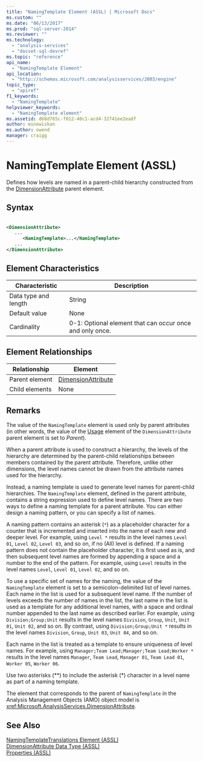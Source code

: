 ```yaml
---
title: "NamingTemplate Element (ASSL) | Microsoft Docs"
ms.custom: ""
ms.date: "06/13/2017"
ms.prod: "sql-server-2014"
ms.reviewer: ""
ms.technology: 
  - "analysis-services"
  - "docset-sql-devref"
ms.topic: "reference"
api_name: 
  - "NamingTemplate Element"
api_location: 
  - "http://schemas.microsoft.com/analysisservices/2003/engine"
topic_type: 
  - "apiref"
f1_keywords: 
  - "NamingTemplate"
helpviewer_keywords: 
  - "NamingTemplate element"
ms.assetid: d68d765c-f012-40c1-acd4-32741ee2eadf
author: minewiskan
ms.author: owend
manager: craigg
---
```

# NamingTemplate Element (ASSL)
  Defines how levels are named in a parent-child hierarchy constructed from the [DimensionAttribute](../data-type/dimensionattribute-data-type-assl.md) parent element.  
  
## Syntax  
  
```xml  
  
<DimensionAttribute>  
   ...  
      <NamingTemplate>...</NamingTemplate>  
   ...  
</DimensionAttribute>  
```  
  
## Element Characteristics  
  
|Characteristic|Description|  
|--------------------|-----------------|  
|Data type and length|String|  
|Default value|None|  
|Cardinality|0-1: Optional element that can occur once and only once.|  
  
## Element Relationships  
  
|Relationship|Element|  
|------------------|-------------|  
|Parent element|[DimensionAttribute](../data-type/dimensionattribute-data-type-assl.md)|  
|Child elements|None|  
  
## Remarks  
 The value of the `NamingTemplate` element is used only by parent attributes (in other words, the value of the [Usage](usage-element-dimensionattribute-assl.md) element of the `DimensionAttribute` parent element is set to *Parent*).  
  
 When a parent attribute is used to construct a hierarchy, the levels of the hierarchy are determined by the parent-child relationships between members contained by the parent attribute. Therefore, unlike other dimensions, the level names cannot be drawn from the attribute names used for the hierarchy.  
  
 Instead, a naming template is used to generate level names for parent-child hierarchies. The `NamingTemplate` element, defined in the parent attribute, contains a string expression used to define level names. There are two ways to define a naming template for a parent attribute. You can either design a naming pattern, or you can specify a list of names.  
  
 A naming pattern contains an asterisk (`*`) as a placeholder character for a counter that is incremented and inserted into the name of each new and deeper level. For example, using `Level *` results in the level names `Level 01`, `Level 02`, `Level 03`, and so on, if no (All) level is defined. If a naming pattern does not contain the placeholder character, it is first used as is, and then subsequent level names are formed by appending a space and a number to the end of the pattern. For example, using `Level` results in the level names `Level`, `Level 01`, `Level 02`, and so on.  
  
 To use a specific set of names for the naming, the value of the `NamingTemplate` element is set to a semicolon-delimited list of level names. Each name in the list is used for a subsequent level name. If the number of levels exceeds the number of names in the list, the last name in the list is used as a template for any additional level names, with a space and ordinal number appended to the last name as described earlier. For example, using `Division;Group;Unit` results in the level names `Division`, `Group`, `Unit`, `Unit 01`, `Unit 02`, and so on. By contrast, using `Division;Group;Unit *` results in the level names `Division`, `Group`, `Unit 03`, `Unit 04`, and so on.  
  
 Each name in the list is treated as a template to ensure uniqueness of level names. For example, using `Manager;Team Lead;Manager;Team Lead;Worker *` results in the level names `Manager`, `Team Lead`, `Manager 01`, `Team Lead 01`, `Worker 05`, `Worker 06`.  
  
 Use two asterisks (**) to include the asterisk (\*) character in a level name as part of a naming template.  
  
 The element that corresponds to the parent of `NamingTemplate` in the Analysis Management Objects (AMO) object model is <xref:Microsoft.AnalysisServices.DimensionAttribute>.  
  
## See Also  
 [NamingTemplateTranslations Element &#40;ASSL&#41;](../collections/translations-element-assl.md)   
 [DimensionAttribute Data Type &#40;ASSL&#41;](../data-type/dimensionattribute-data-type-assl.md)   
 [Properties &#40;ASSL&#41;](properties-assl.md)  
  
  
